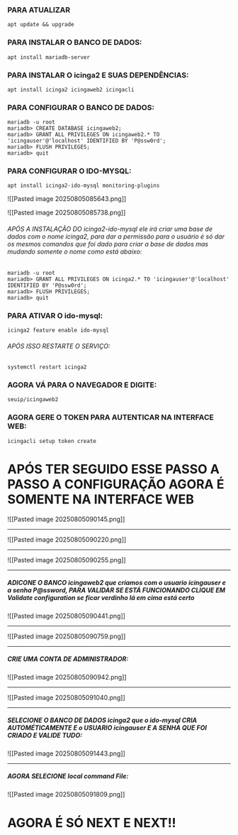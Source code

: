 

### PARA ATUALIZAR
```
apt update && upgrade
```

### PARA INSTALAR O BANCO DE DADOS:
```
apt install mariadb-server
```

### PARA INSTALAR O icinga2 E SUAS DEPENDÊNCIAS:
```
apt install icinga2 icingaweb2 icingacli
```

### PARA CONFIGURAR O BANCO DE DADOS:
```
mariadb -u root  
mariadb> CREATE DATABASE icingaweb2;  
mariadb> GRANT ALL PRIVILEGES ON icingaweb2.* TO 'icingauser'@'localhost' IDENTIFIED BY 'P@ssw0rd';
mariadb> FLUSH PRIVILEGES;  
mariadb> quit
```

### PARA CONFIGURAR O IDO-MYSQL:
```
apt install icinga2-ido-mysql monitoring-plugins
```

![[Pasted image 20250805085643.png]]

![[Pasted image 20250805085738.png]]
###### APÓS A INSTALAÇÃO DO icinga2-ido-mysql ele irá criar uma base de dados com o nome icinga2, para dar a permissão para o usuário é só dar os mesmos comandos que foi dado para criar a base de dados mas mudando somente o nome como está abaixo:
```
mariadb -u root  
mariadb> GRANT ALL PRIVILEGES ON icinga2.* TO 'icingauser'@'localhost' IDENTIFIED BY 'P@ssw0rd';
mariadb> FLUSH PRIVILEGES;  
mariadb> quit
```

### PARA ATIVAR O ido-mysql:
```
icinga2 feature enable ido-mysql
```
###### APÓS ISSO RESTARTE O SERVIÇO:
```
systemctl restart icinga2
```

### AGORA VÁ PARA O NAVEGADOR E DIGITE:
```
seuip/icingaweb2
```

### AGORA GERE O TOKEN PARA AUTENTICAR NA INTERFACE WEB:

```
icingacli setup token create
```


# APÓS TER SEGUIDO ESSE PASSO A PASSO A CONFIGURAÇÃO AGORA É SOMENTE NA INTERFACE WEB


![[Pasted image 20250805090145.png]]

___

![[Pasted image 20250805090220.png]]

---

![[Pasted image 20250805090255.png]]

---
##### ADICONE O BANCO icingaweb2 que criamos com o usuario icingauser e a senha P@ssword, PARA VALIDAR SE ESTÁ FUNCIONANDO CLIQUE EM Validate configuration se ficar verdinho lá em cima está certo
![[Pasted image 20250805090441.png]]


---

![[Pasted image 20250805090759.png]]

---
##### CRIE UMA CONTA DE ADMINISTRADOR:
![[Pasted image 20250805090942.png]]

---
![[Pasted image 20250805091040.png]]

---
##### SELECIONE O BANCO DE DADOS icinga2 que o ido-mysql CRIA AUTOMÉTICAMENTE E o USUARIO icingauser E A SENHA QUE FOI CRIADO E VALIDE TUDO:
![[Pasted image 20250805091443.png]]

---

##### AGORA SELECIONE local command File:

![[Pasted image 20250805091809.png]]

# AGORA É SÓ NEXT E NEXT!!